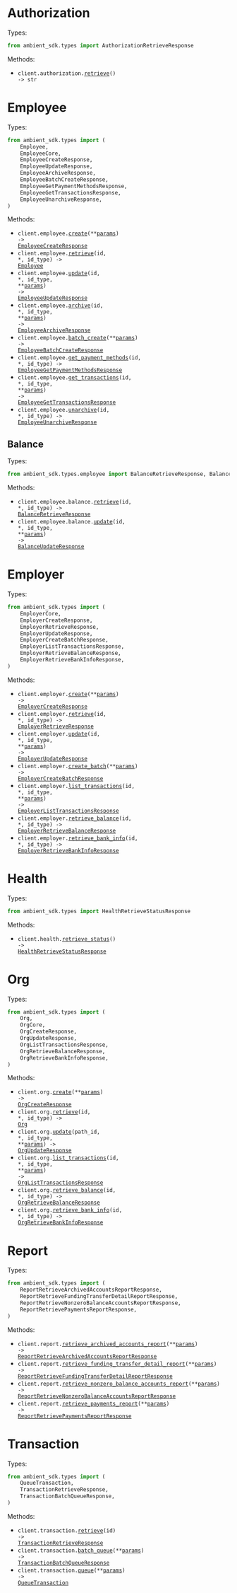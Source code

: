 # Authorization

Types:

```python
from ambient_sdk.types import AuthorizationRetrieveResponse
```

Methods:

- <code title="get /authorization">client.authorization.<a href="./src/ambient_sdk/resources/authorization.py">retrieve</a>() -> str</code>

# Employee

Types:

```python
from ambient_sdk.types import (
    Employee,
    EmployeeCore,
    EmployeeCreateResponse,
    EmployeeUpdateResponse,
    EmployeeArchiveResponse,
    EmployeeBatchCreateResponse,
    EmployeeGetPaymentMethodsResponse,
    EmployeeGetTransactionsResponse,
    EmployeeUnarchiveResponse,
)
```

Methods:

- <code title="post /employee">client.employee.<a href="./src/ambient_sdk/resources/employee/employee.py">create</a>(\*\*<a href="src/ambient_sdk/types/employee_create_params.py">params</a>) -> <a href="./src/ambient_sdk/types/employee_create_response.py">EmployeeCreateResponse</a></code>
- <code title="get /employee/{idType}/{id}">client.employee.<a href="./src/ambient_sdk/resources/employee/employee.py">retrieve</a>(id, \*, id_type) -> <a href="./src/ambient_sdk/types/employee/employee.py">Employee</a></code>
- <code title="post /employee/{idType}/{id}">client.employee.<a href="./src/ambient_sdk/resources/employee/employee.py">update</a>(id, \*, id_type, \*\*<a href="src/ambient_sdk/types/employee_update_params.py">params</a>) -> <a href="./src/ambient_sdk/types/employee_update_response.py">EmployeeUpdateResponse</a></code>
- <code title="post /employee/{idType}/{id}/archive">client.employee.<a href="./src/ambient_sdk/resources/employee/employee.py">archive</a>(id, \*, id_type, \*\*<a href="src/ambient_sdk/types/employee_archive_params.py">params</a>) -> <a href="./src/ambient_sdk/types/employee_archive_response.py">EmployeeArchiveResponse</a></code>
- <code title="post /employee/batch">client.employee.<a href="./src/ambient_sdk/resources/employee/employee.py">batch_create</a>(\*\*<a href="src/ambient_sdk/types/employee_batch_create_params.py">params</a>) -> <a href="./src/ambient_sdk/types/employee_batch_create_response.py">EmployeeBatchCreateResponse</a></code>
- <code title="get /employee/{idType}/{id}/payment-methods">client.employee.<a href="./src/ambient_sdk/resources/employee/employee.py">get_payment_methods</a>(id, \*, id_type) -> <a href="./src/ambient_sdk/types/employee_get_payment_methods_response.py">EmployeeGetPaymentMethodsResponse</a></code>
- <code title="get /employee/{idType}/{id}/transaction">client.employee.<a href="./src/ambient_sdk/resources/employee/employee.py">get_transactions</a>(id, \*, id_type, \*\*<a href="src/ambient_sdk/types/employee_get_transactions_params.py">params</a>) -> <a href="./src/ambient_sdk/types/employee_get_transactions_response.py">EmployeeGetTransactionsResponse</a></code>
- <code title="post /employee/{idType}/{id}/unarchive">client.employee.<a href="./src/ambient_sdk/resources/employee/employee.py">unarchive</a>(id, \*, id_type) -> <a href="./src/ambient_sdk/types/employee_unarchive_response.py">EmployeeUnarchiveResponse</a></code>

## Balance

Types:

```python
from ambient_sdk.types.employee import BalanceRetrieveResponse, BalanceUpdateResponse
```

Methods:

- <code title="get /employee/{idType}/{id}/balance">client.employee.balance.<a href="./src/ambient_sdk/resources/employee/balance.py">retrieve</a>(id, \*, id_type) -> <a href="./src/ambient_sdk/types/employee/balance_retrieve_response.py">BalanceRetrieveResponse</a></code>
- <code title="post /employee/{idType}/{id}/balance">client.employee.balance.<a href="./src/ambient_sdk/resources/employee/balance.py">update</a>(id, \*, id_type, \*\*<a href="src/ambient_sdk/types/employee/balance_update_params.py">params</a>) -> <a href="./src/ambient_sdk/types/employee/balance_update_response.py">BalanceUpdateResponse</a></code>

# Employer

Types:

```python
from ambient_sdk.types import (
    EmployerCore,
    EmployerCreateResponse,
    EmployerRetrieveResponse,
    EmployerUpdateResponse,
    EmployerCreateBatchResponse,
    EmployerListTransactionsResponse,
    EmployerRetrieveBalanceResponse,
    EmployerRetrieveBankInfoResponse,
)
```

Methods:

- <code title="post /employer">client.employer.<a href="./src/ambient_sdk/resources/employer.py">create</a>(\*\*<a href="src/ambient_sdk/types/employer_create_params.py">params</a>) -> <a href="./src/ambient_sdk/types/employer_create_response.py">EmployerCreateResponse</a></code>
- <code title="get /employer/{idType}/{id}">client.employer.<a href="./src/ambient_sdk/resources/employer.py">retrieve</a>(id, \*, id_type) -> <a href="./src/ambient_sdk/types/employer_retrieve_response.py">EmployerRetrieveResponse</a></code>
- <code title="post /employer/{idType}/{id}">client.employer.<a href="./src/ambient_sdk/resources/employer.py">update</a>(id, \*, id_type, \*\*<a href="src/ambient_sdk/types/employer_update_params.py">params</a>) -> <a href="./src/ambient_sdk/types/employer_update_response.py">EmployerUpdateResponse</a></code>
- <code title="post /employer/batch">client.employer.<a href="./src/ambient_sdk/resources/employer.py">create_batch</a>(\*\*<a href="src/ambient_sdk/types/employer_create_batch_params.py">params</a>) -> <a href="./src/ambient_sdk/types/employer_create_batch_response.py">EmployerCreateBatchResponse</a></code>
- <code title="get /employer/{idType}/{id}/transaction">client.employer.<a href="./src/ambient_sdk/resources/employer.py">list_transactions</a>(id, \*, id_type, \*\*<a href="src/ambient_sdk/types/employer_list_transactions_params.py">params</a>) -> <a href="./src/ambient_sdk/types/employer_list_transactions_response.py">EmployerListTransactionsResponse</a></code>
- <code title="get /employer/{idType}/{id}/balance">client.employer.<a href="./src/ambient_sdk/resources/employer.py">retrieve_balance</a>(id, \*, id_type) -> <a href="./src/ambient_sdk/types/employer_retrieve_balance_response.py">EmployerRetrieveBalanceResponse</a></code>
- <code title="get /employer/{idType}/{id}/bank">client.employer.<a href="./src/ambient_sdk/resources/employer.py">retrieve_bank_info</a>(id, \*, id_type) -> <a href="./src/ambient_sdk/types/employer_retrieve_bank_info_response.py">EmployerRetrieveBankInfoResponse</a></code>

# Health

Types:

```python
from ambient_sdk.types import HealthRetrieveStatusResponse
```

Methods:

- <code title="get /health">client.health.<a href="./src/ambient_sdk/resources/health.py">retrieve_status</a>() -> <a href="./src/ambient_sdk/types/health_retrieve_status_response.py">HealthRetrieveStatusResponse</a></code>

# Org

Types:

```python
from ambient_sdk.types import (
    Org,
    OrgCore,
    OrgCreateResponse,
    OrgUpdateResponse,
    OrgListTransactionsResponse,
    OrgRetrieveBalanceResponse,
    OrgRetrieveBankInfoResponse,
)
```

Methods:

- <code title="post /org">client.org.<a href="./src/ambient_sdk/resources/org.py">create</a>(\*\*<a href="src/ambient_sdk/types/org_create_params.py">params</a>) -> <a href="./src/ambient_sdk/types/org_create_response.py">OrgCreateResponse</a></code>
- <code title="get /org/{idType}/{id}">client.org.<a href="./src/ambient_sdk/resources/org.py">retrieve</a>(id, \*, id_type) -> <a href="./src/ambient_sdk/types/org.py">Org</a></code>
- <code title="post /org/{idType}/{id}">client.org.<a href="./src/ambient_sdk/resources/org.py">update</a>(path_id, \*, id_type, \*\*<a href="src/ambient_sdk/types/org_update_params.py">params</a>) -> <a href="./src/ambient_sdk/types/org_update_response.py">OrgUpdateResponse</a></code>
- <code title="get /org/{idType}/{id}/transaction">client.org.<a href="./src/ambient_sdk/resources/org.py">list_transactions</a>(id, \*, id_type, \*\*<a href="src/ambient_sdk/types/org_list_transactions_params.py">params</a>) -> <a href="./src/ambient_sdk/types/org_list_transactions_response.py">OrgListTransactionsResponse</a></code>
- <code title="get /org/{idType}/{id}/balance">client.org.<a href="./src/ambient_sdk/resources/org.py">retrieve_balance</a>(id, \*, id_type) -> <a href="./src/ambient_sdk/types/org_retrieve_balance_response.py">OrgRetrieveBalanceResponse</a></code>
- <code title="get /org/{idType}/{id}/bank">client.org.<a href="./src/ambient_sdk/resources/org.py">retrieve_bank_info</a>(id, \*, id_type) -> <a href="./src/ambient_sdk/types/org_retrieve_bank_info_response.py">OrgRetrieveBankInfoResponse</a></code>

# Report

Types:

```python
from ambient_sdk.types import (
    ReportRetrieveArchivedAccountsReportResponse,
    ReportRetrieveFundingTransferDetailReportResponse,
    ReportRetrieveNonzeroBalanceAccountsReportResponse,
    ReportRetrievePaymentsReportResponse,
)
```

Methods:

- <code title="get /report/archived">client.report.<a href="./src/ambient_sdk/resources/report.py">retrieve_archived_accounts_report</a>(\*\*<a href="src/ambient_sdk/types/report_retrieve_archived_accounts_report_params.py">params</a>) -> <a href="./src/ambient_sdk/types/report_retrieve_archived_accounts_report_response.py">ReportRetrieveArchivedAccountsReportResponse</a></code>
- <code title="get /report/funding">client.report.<a href="./src/ambient_sdk/resources/report.py">retrieve_funding_transfer_detail_report</a>(\*\*<a href="src/ambient_sdk/types/report_retrieve_funding_transfer_detail_report_params.py">params</a>) -> <a href="./src/ambient_sdk/types/report_retrieve_funding_transfer_detail_report_response.py">ReportRetrieveFundingTransferDetailReportResponse</a></code>
- <code title="get /report/nonzero">client.report.<a href="./src/ambient_sdk/resources/report.py">retrieve_nonzero_balance_accounts_report</a>(\*\*<a href="src/ambient_sdk/types/report_retrieve_nonzero_balance_accounts_report_params.py">params</a>) -> <a href="./src/ambient_sdk/types/report_retrieve_nonzero_balance_accounts_report_response.py">ReportRetrieveNonzeroBalanceAccountsReportResponse</a></code>
- <code title="get /report/payments">client.report.<a href="./src/ambient_sdk/resources/report.py">retrieve_payments_report</a>(\*\*<a href="src/ambient_sdk/types/report_retrieve_payments_report_params.py">params</a>) -> <a href="./src/ambient_sdk/types/report_retrieve_payments_report_response.py">ReportRetrievePaymentsReportResponse</a></code>

# Transaction

Types:

```python
from ambient_sdk.types import (
    QueueTransaction,
    TransactionRetrieveResponse,
    TransactionBatchQueueResponse,
)
```

Methods:

- <code title="get /transaction/id/{id}">client.transaction.<a href="./src/ambient_sdk/resources/transaction.py">retrieve</a>(id) -> <a href="./src/ambient_sdk/types/transaction_retrieve_response.py">TransactionRetrieveResponse</a></code>
- <code title="post /transaction/batch">client.transaction.<a href="./src/ambient_sdk/resources/transaction.py">batch_queue</a>(\*\*<a href="src/ambient_sdk/types/transaction_batch_queue_params.py">params</a>) -> <a href="./src/ambient_sdk/types/transaction_batch_queue_response.py">TransactionBatchQueueResponse</a></code>
- <code title="post /transaction">client.transaction.<a href="./src/ambient_sdk/resources/transaction.py">queue</a>(\*\*<a href="src/ambient_sdk/types/transaction_queue_params.py">params</a>) -> <a href="./src/ambient_sdk/types/queue_transaction.py">QueueTransaction</a></code>
